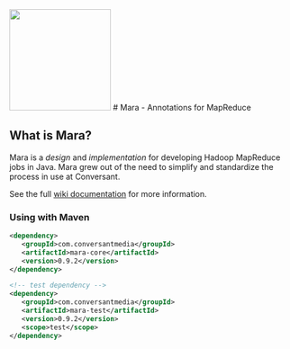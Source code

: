 <img src="https://cloud.githubusercontent.com/assets/3874504/7446254/4280ae1e-f198-11e4-8b9d-6251eefd2f23.png" height="180"/>
# Mara - Annotations for MapReduce

## What is Mara? 
Mara is a _design_ and _implementation_ for developing Hadoop MapReduce jobs in Java. Mara grew out of the need to simplify and standardize the process in use at Conversant.

See the full [wiki documentation](https://github.com/conversant/mara/wiki/) for more information.

### Using with Maven

```xml
<dependency>
   <groupId>com.conversantmedia</groupId>
   <artifactId>mara-core</artifactId>
   <version>0.9.2</version>
</dependency>

<!-- test dependency -->
<dependency>
   <groupId>com.conversantmedia</groupId>
   <artifactId>mara-test</artifactId>
   <version>0.9.2</version>
   <scope>test</scope>
</dependency>
```
